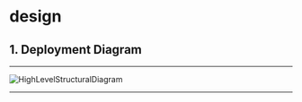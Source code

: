 # design


## 1. Deployment Diagram

---

![HighLevelStructuralDiagram](
https://viewer.diagrams.net/?tags=%7B%7D&highlight=0000ff&edit=_blank&layers=1&nav=1&title=uml.drawio#R7VrbUuM4EP2aPJKy7NiExzjhMrNhKrvsLjtPlLAVW4tseWQFEr5%2BWrZ8T4YECKEYqqhKutWSWt2nL1LoWeNoeS5wEl5yn7CeafjLnjXpmSYaDC34UJxVzjkeopwRCOproYpxRR%2BJZhqau6A%2BSRuCknMmadJkejyOiScbPCwEf2iKzTlr7prggHQYVx5mXe419WWYc4fmccW%2FIDQIi52Rc5KPRLgQ1idJQ%2BzzhxrLOu1ZY8G5zL9FyzFhyniFXa6%2FrK7Z9M45%2F%2Fpn%2BgP%2F4%2F7x97d%2Fj%2FLFznaZUh5BkFg%2Be%2BnvwTIe8otvXz1EZuTx7HJ2c66nGPeYLbS9Rr4vSJq6nN%2FpY8tVYcv0gUYMx0C5cx7LKz1iAO2FlPlTvOILpWEqsXdXUG7IBX0EecxgCAEDhoXUULGMhsSVmqnXBD1AZlYcG7VYl3jZEJziVBbacMZwktLbTD81McIioLHLpeSRFtJHJ0KSZQsrTxgald6HsCE8IlKsYJ5exbS1VXXEDDX5UMEPFZgKa9BzNA9rxAflypVX4Yt27A5ORh0n01gK7i88SXkMIz1rlDla0DjoOB2sIzOfCX5HxpxxAfyY5yigjLVYmNEgBpKRuZqmzEshGkeaHVHfVyu7aYI92G6aiU0GFecvbRHF4jB9zrKgC2EigRXchIP2mYlsF%2F7AaGOjb%2Fds0HUMNKpo%2BFPiQo55DOpjmjmVAEweiIKKK7jEEt%2BWIN4KEZvjqIsIjQBrSwRY%2B0KA2Y3zjp%2BJD3lTk2CzkAc8xuy04oK5FrFPfG2sSmbKeaLD7H8i5UpHNl5IrmJbRkXc53uqjZ4Rb6AsXwiP%2FAroji4wEOzkV%2B7aEMCCMCzpfVO7dc7Ipo6EwKuagAZmtfJMMaq8YKFmXkBOK2HvJg9fcg0qWJRHeUGucNYgxWEqWpIGXpwfC1X4dGLNM4iRLLNs4mblU%2FGPpIKGGhvUxlRKOdKJQo154H4imsM%2B8bjAWYLKZBT0BKOQY8qt4VugPzMFbwvGjIhUJbacDXa4bYsCL2nzQtHmPOvEeeJTg0M12FY2xhHppNzNSu1DBZyX%2BANrMYf%2Bioibd2CPiFeaWKMD6QBV6CbmpSWyTPC2KqSq6B3q%2BJiyJzZvlat2Y5Elmnb3UesfVKtS9K15fUKmps9wRJlKsheE3RO16rqytYdG0WomeDBct09w1vQJyN5bo2D%2BHo3C8baNgvManUKntJfdX9EgIru5RK6YnlX5dNeWA7WuItbgLVqI4w%2FQQmTXYJjuv%2Bcu4kBtw9tumxVnGPSJhCKxYfuPVxwGzcgdoC1rw8neXhGGHyCsJ4QRWPAzsj8j%2B3Bt3%2FsL7ZMPENqX3Kfz1Wdof4b2AYu2895C27S3uNDF%2Fkj90gaUx3CaUq9preZ1DuwjVv8pom8X5HctmRGTZV1ysiqoJZX5tIFlaVrNOzL6xsDUjGquIupTZ0TQSNXuXv2tfo9XxOELr4g1l9trPF7wXniTLJFTIM5oISk%2FaOcm2X1tblUlq%2F3GsOFK%2Blq3RnPdw%2FPbvzyU6EZ9A9XhbfRPLPMpiCvqlYF6qCcKG21IZbsCq0TkjsDa9a2jrfAL3zqArH7az8Wrf5CwTn8C)

---
